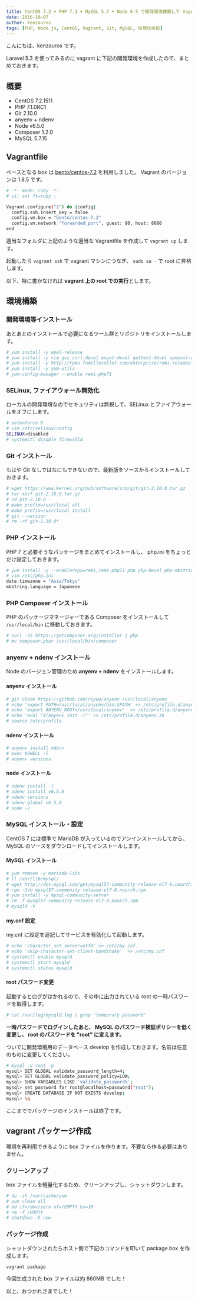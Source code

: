 ```yaml
---
title: CentOS 7.2 + PHP 7.1 + MySQL 5.7 + Node 6.5 で開発環境構築して Vagrant の box ファイルをつくる
date: 2016-10-07
author: kenzauros
tags: [PHP, Node.js, CentOS, Vagrant, Git, MySQL, 仮想化技術]
---
```


こんにちは、kenzauros です。

Laravel 5.3 を使ってみるのに vagrant に下記の開発環境を作成したので、まとめておきます。

## 概要

* CentOS 7.2.1511
* PHP 7.1.0RC1
* Git 2.10.0
* anyenv + ndenv
* Node v6.5.0
* Composer 1.2.0
* MySQL 5.7.15

## Vagrantfile

ベースとなる box は [bento/centos-7.2](https://atlas.hashicorp.com/bento/boxes/centos-7.2) を利用しました。 Vagrant のバージョンは 1.8.5 です。

```bash
# -*- mode: ruby -*-
# vi: set ft=ruby :

Vagrant.configure("2") do |config|
  config.ssh.insert_key = false
  config.vm.box = "bento/centos-7.2"
  config.vm.network "forwarded_port", guest: 80, host: 8080
end
```

適当なフォルダに上記のような適当な Vagrantfile を作成して `vagrant up` します。

起動したら `vagrant ssh` で vagrant マシンにつなぎ、 `sudo su -` で root に昇格します。

以下、特に書かなければ **vagrant 上の root での実行**とします。

## 環境構築

### 開発環境等インストール

あとあとのインストールで必要になるツール群とリポジトリをインストールします。

```bash
# yum install -y epel-release
# yum install -y vim gcc curl-devel expat-devel gettext-devel openssl-devel zlib-devel perl-ExtUtils-MakeMaker
# yum install -y http://rpms.famillecollet.com/enterprise/remi-release-7.rpm
# yum install -y yum-utils
# yum-config-manager --enable remi-php71
```

### SELinux, ファイアウォール無効化

ローカルの開発環境なのでセキュリティは無視して、SELinux とファイアウォールをオフにします。

```bash
# setenforce 0
# vim /etc/selinux/config
SELINUX=disabled
# systemctl disable firewalld
```

### Git インストール

もはや Git なしではなにもできないので、最新版をソースからインストールしておきます。

```bash
# wget https://www.kernel.org/pub/software/scm/git/git-2.10.0.tar.gz
# tar xzvf git-2.10.0.tar.gz
# cd git-2.10.0
# make prefix=/usr/local all
# make prefix=/usr/local install
# git --version
# rm -rf git-2.10.0*
```

### PHP インストール

PHP 7 と必要そうなパッケージをまとめてインストールし、 php.ini をちょっとだけ設定しておきます。

```bash
# yum install -y --enablerepo=remi,remi-php71 php php-devel php-mbstring php-pdo php-gd php-dom php-mysqlnd
# vim /etc/php.ini
date.timezone = "Asia/Tokyo"
mbstring.language = Japanese
```

### PHP Composer インストール

PHP のパッケージマネージャーである Composer をインストールして `/usr/local/bin` に移動しておきます。

```bash
# curl -sS https://getcomposer.org/installer | php
# mv composer.phar /usr/local/bin/composer
```

### anyenv + ndenv インストール

Node のバージョン管理のため **anyenv + ndenv** をインストールします。

#### anyenv インストール

```bash
# git clone https://github.com/riywo/anyenv /usr/local/anyenv
# echo 'export PATH=/usr/local/anyenv/bin:$PATH' >> /etc/profile.d/anyenv.sh
# echo 'export ANYENV_ROOT=/usr/local/anyenv'  >> /etc/profile.d/anyenv.sh
# echo 'eval "$(anyenv init -)"' >> /etc/profile.d/anyenv.sh
# source /etc/profile
```

#### ndenv インストール

```bash
# anyenv install ndenv
# exec $SHELL -l
# anyenv versions
```

#### node インストール

```bash
# ndenv install -l
# ndenv install v6.5.0
# ndenv versions
# ndenv global v6.5.0
# node -v
```

### MySQL インストール・設定

CentOS 7 には標準で MariaDB が入っているのでアンインストールしてから、 MySQL のソースをダウンロードしてインストールします。

#### MySQL インストール

```bash
# yum remove -y mariadb-libs
# ll /var/lib/mysql/
# wget http://dev.mysql.com/get/mysql57-community-release-el7-8.noarch.rpm
# rpm -Uvh mysql57-community-release-el7-8.noarch.rpm
# yum install -y mysql-community-server
# rm -f mysql57-community-release-el7-8.noarch.rpm
# mysqld -V
```

#### my.cnf 設定

my.cnf に設定を追記してサービスを有効化して起動します。

```bash
# echo 'character_set_server=utf8' >> /etc/my.cnf
# echo 'skip-character-set-client-handshake'  >> /etc/my.cnf
# systemctl enable mysqld
# systemctl start mysqld
# systemctl status mysqld
```

#### root パスワード変更

起動するとログがはかれるので、その中に出力されている root の一時パスワードを取得します。

```bash
# cat /var/log/mysqld.log | grep "temporary password"
```

**一時パスワードでログインしたあと、 MySQL のパスワード検証ポリシーを低く変更し、 root のパスワードを "root" に変えます。**

ついでに開発環境用のデータベース develop を作成しておきます。名前は任意のものに変更してください。

```bash
# mysql -u root -p
mysql> SET GLOBAL validate_password_length=4;
mysql> SET GLOBAL validate_password_policy=LOW;
mysql> SHOW VARIABLES LIKE 'validate_password%';
mysql> set password for root@localhost=password("root");
mysql> CREATE DATABASE IF NOT EXISTS develop;
mysql> \q
```

ここまででパッケージのインストールは終了です。

## vagrant パッケージ作成

環境を再利用できるように box ファイルを作ります。不要なら作る必要はありません。

### クリーンアップ

box ファイルを軽量化するため、クリーンアップし、シャットダウンします。

```bash
# du -sh /var/cache/yum
# yum clean all
# dd if=/dev/zero of=/EMPTY bs=1M
# rm -f /EMPTY
# shutdown -h now
```

### パッケージ作成

シャットダウンされたらホスト側で下記のコマンドを叩いて package.box を作成します。

```bash
vagrant package
```

今回生成された box ファイルは約 860MB でした！

以上、おつかれさまでした！
